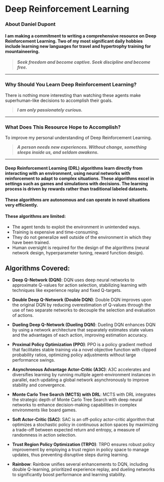 # Deep Reinforcement Learning

### About Daniel Dupont

#### I am making a commitment to writing a comprehensive resource on Deep Reinforcement Learning. Two of my most significant daily hobbies include learning new languages for travel and hypertrophy training for mountaineering.


> ***Seek freedom and become captive. Seek discipline and become free.***
---

### Why Should You Learn Deep Reinforcement Learning?

There is nothing more interesting than watching these agents make superhuman-like decisions to accomplish their goals.


> ***I am only passionately curious.***

---


### What Does This Resource Hope to Accomplish?

To improve my personal understanding of Deep Reinforcement Learning.

> ***A person needs new experiences. Without change, something sleeps inside us, and seldom awakens.***

---

#### Deep Reinforcement Learning (DRL) algorithms learn directly from interacting with an environment, using neural networks with reinforcement to adapt to complex situations. These algorithms excel in settings such as games and simulations with decisions. The learning process is driven by rewards rather than traditional labeled datasets.

#### These algorithms are autonomous and can operate in novel situations very efficiently.

#### These algorithms are limited:
- The agent tends to exploit the environment in unintended ways.
- Training is expensive and time-consuming.
- They do not generalize well outside of the environment in which they have been trained.
- Human oversight is required for the design of the algorithms (neural network design, hyperparameter tuning, reward function design).

## Algorithms Covered:
- **Deep Q-Network (DQN)**:
DQN uses deep neural networks to approximate Q-values for action selection, stabilizing learning with techniques like experience replay and fixed Q-targets.

- **Double Deep Q-Network (Double DQN)**:
Double DQN improves upon the original DQN by reducing overestimation of Q-values through the use of two separate networks to decouple the selection and evaluation of actions.

- **Dueling Deep Q-Network (Dueling DQN)**:
Dueling DQN enhances DQN by using a network architecture that separately estimates state values and the advantages of each action, improving estimation accuracy.

- **Proximal Policy Optimization (PPO)**:
PPO is a policy gradient method that facilitates stable training via a novel objective function with clipped probability ratios, optimizing policy adjustments without large performance swings.

- **Asynchronous Advantage Actor-Critic (A3C)**:
A3C accelerates and diversifies learning by running multiple agent-environment instances in parallel, each updating a global network asynchronously to improve stability and convergence.

- **Monte Carlo Tree Search (MCTS) with DRL**:
MCTS with DRL integrates the strategic depth of Monte Carlo Tree Search with deep neural networks to enhance decision-making capabilities in complex environments like board games.

- **Soft Actor-Critic (SAC)**:
SAC is an off-policy actor-critic algorithm that optimizes a stochastic policy in continuous action spaces by maximizing a trade-off between expected return and entropy, a measure of randomness in action selection.

- **Trust Region Policy Optimization (TRPO)**:
TRPO ensures robust policy improvement by employing a trust region in policy space to manage updates, thus preventing disruptive steps during learning.

- **Rainbow**:
Rainbow unifies several enhancements to DQN, including double Q-learning, prioritized experience replay, and dueling networks to significantly boost performance and learning stability.

